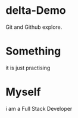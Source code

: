 # delta-Demo
Git and Github explore.

# Something 
it is just practising 

# Myself
i am a Full Stack Developer